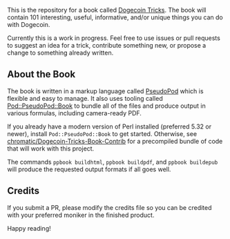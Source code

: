This is the repository for a book called [Dogecoin
Tricks](https://ifdogethenwow.com/books/dogecoin-tricks/). The book will
contain 101 interesting, useful, informative, and/or unique things you can do
with Dogecoin.

Currently this is a work in progress. Feel free to use issues or pull requests
to suggest an idea for a trick, contribute something new, or propose a change
to something already written.

## About the Book

The book is written in a markup language called
[PseudoPod](https://metacpan.org/dist/Pod-PseudoPod/view/lib/Pod/PseudoPod/Tutorial.pod)
which is flexible and easy to manage. It also uses tooling called
[Pod::PseudoPod::Book](https://metacpan.org/dist/Pod-PseudoPod-Book) to bundle
all of the files and produce output in various formulas, including camera-ready
PDF.

If you already have a modern version of Perl installed (preferred 5.32 or
newer), install `Pod::PseudoPod::Book` to get started. Otherwise, see
[chromatic/Dogecoin-Tricks-Book-Contrib](https://platform.activestate.com/chromatic/Dogecoin-Tricks-Book-Contrib) for
a precompiled bundle of code that will work with this project.

The commands `ppbook buildhtml`, `ppbook buildpdf`, and `ppbook buildepub` will
produce the requested output formats if all goes well.

## Credits

If you submit a PR, please modify the credits file so you can be credited with
your preferred moniker in the finished product.

Happy reading!
